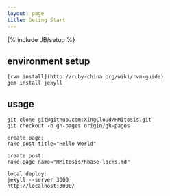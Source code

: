```yaml
---
layout: page
title: Geting Start
---
```

{% include JB/setup %}


## environment setup
    [rvm install](http://ruby-china.org/wiki/rvm-guide)
    gem install jekyll    

## usage
    git clone git@github.com:XingCloud/HMitosis.git
    git checkout -b gh-pages origin/gh-pages
    
    create page:
    rake post title="Hello World"

    create post:
    rake page name="HMitosis/hbase-locks.md"
    
    local deploy:
    jekyll --server 3000
    http://localhost:3000/

